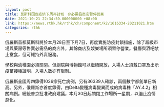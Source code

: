 ```yaml
---
layout: post
title: 莫斯科因應疫情下周再封城　非必需品商店暫停營業
date: 2021-10-21 22:34:59.000000000 +08:00
link: https://news.rthk.hk/rthk/ch/component/k2/1616334-20211021.htm
categories: rthk
---
```


俄羅斯首都莫斯科將於本月28日至下月7日，再度實施防疫封鎖措施，除了超級市場與藥房等售賣必需品的商店外，其餘商店及娛樂場所須暫停營業。餐廳與酒吧禁止堂食，但可維持外賣服務。

學校與幼稚園必須關閉。但劇院與博物館可以繼續開放，入場人士須戴口罩及出示疫苗接種證明，入場人數亦有限制。

俄羅斯全國周四錄得1036宗死亡病例，另有36339人確診，兩個數字都創單日新高。另外，俄羅斯亦首度錄得，由Delta變種病毒變異而成的病毒株「AY.4.2」相關病例。總統普京批准政府建議，本月30日起關閉工作場所一星期，以遏止疫情惡化。
